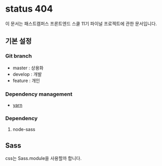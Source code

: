 # status 404

이 문서는 패스트캠퍼스 프론트엔드 스쿨 11기 파이널 프로젝트에 관한 문서입니다.

## 기본 설정

### Git branch

- master : 상용화
- develop : 개발
- feature : 개인


### Dependency management

- [yarn](https://yarnpkg.com/en/docs/install#windows-stable)

### Dependency

1. node-sass

## Sass

css는 Sass.module을 사용할까 합니다.

```css

```
